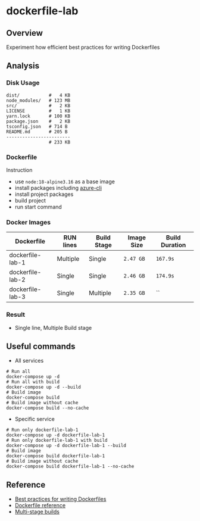 # dockerfile-lab

## Overview

Experiment how efficient best practices for writing Dockerfiles

## Analysis

### Disk Usage

```shell
dist/           #   4 KB
node_modules/   # 123 MB
src/            #   2 KB
LICENSE         #   1 KB
yarn.lock       # 100 KB
package.json    #   2 KB
tsconfig.json   # 714 B
README.md       # 205 B
------------------------
                # 233 KB
```

### Dockerfile

Instruction

* use `node:18-alpine3.16` as a base image
* install packages including [azure-cli](https://pypi.org/project/azure-cli/)
* install project packages
* build project
* run start command

### Docker Images

| Dockerfile       | RUN lines | Build Stage | Image Size | Build Duration |
|------------------|-----------|-------------|------------|----------------|
| dockerfile-lab-1 | Multiple  | Single      | `2.47 GB`  | `167.9s`       |
| dockerfile-lab-2 | Single    | Single      | `2.46 GB`  | `174.9s`       |
| dockerfile-lab-3 | Single    | Multiple    | `2.35 GB`  | ``             |

### Result

* Single line, Multiple Build stage

## Useful commands

* All services

```shell
# Run all 
docker-compose up -d
# Run all with build
docker-compose up -d --build
# Build image
docker-compose build
# Build image without cache
docker-compose build --no-cache
```

* Specific service

```shell
# Run only dockerfile-lab-1
docker-compose up -d dockerfile-lab-1
# Run only dockerfile-lab-1 with build
docker-compose up -d dockerfile-lab-1 --build
# Build image
docker-compose build dockerfile-lab-1
# Build image without cache
docker-compose build dockerfile-lab-1 --no-cache
```

## Reference

* [Best practices for writing Dockerfiles](https://docs.docker.com/develop/develop-images/dockerfile_best-practices)
* [Dockerfile reference](https://docs.docker.com/engine/reference/builder/)
* [Multi-stage builds](https://docs.docker.com/build/building/multi-stage/)
